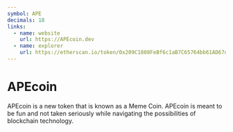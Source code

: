 ```yaml
---
symbol: APE
decimals: 18
links:
  - name: website
    url: https://APEcoin.dev
  - name: explorer
    url: https://etherscan.io/token/0x209C1808FeBf6c1aB7C65764bb61AD67d3923fcc
---
```


# APEcoin

APEcoin is a new token that is known as a Meme Coin. APEcoin is meant to be fun and not taken seriously while navigating the possibilities of blockchain technology.
